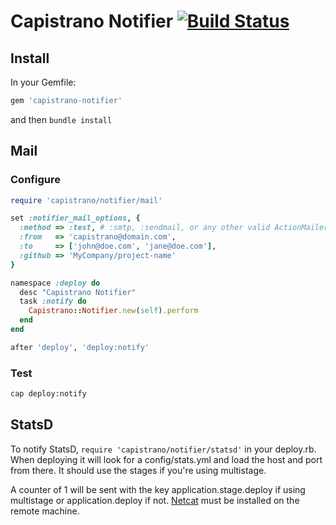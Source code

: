 # Capistrano Notifier [![Build Status](https://secure.travis-ci.org/cramerdev/capistrano-notifier.png)](https://secure.travis-ci.org/cramerdev/capistrano-notifier)

## Install

In your Gemfile:

```rb
gem 'capistrano-notifier'
```

and then `bundle install`

## Mail

### Configure

```rb
require 'capistrano/notifier/mail'

set :notifier_mail_options, {
  :method => :test, # :smtp, :sendmail, or any other valid ActionMailer delivery method
  :from   => 'capistrano@domain.com',
  :to     => ['john@doe.com', 'jane@doe.com'],
  :github => 'MyCompany/project-name'
}

namespace :deploy do
  desc "Capistrano Notifier"
  task :notify do
    Capistrano::Notifier.new(self).perform
  end
end

after 'deploy', 'deploy:notify'
```

### Test

```sh
cap deploy:notify
```

## StatsD

To notify StatsD, `require 'capistrano/notifier/statsd'` in your deploy.rb. When deploying it will look for a config/stats.yml and load the host and port from there. It should use the stages if you're using multistage.

A counter of 1 will be sent with the key application.stage.deploy if using multistage or application.deploy if not. [Netcat](http://netcat.sourceforge.net/) must be installed on the remote machine.
